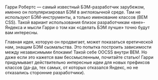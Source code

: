 Гарри Робертс — самый известный БЭМ-разработчик зарубежом, именно он популяризировал БЭМ в англоязычной среде. Там не используют БЭМ-инструменты, а только именование классов (BEM CSS). Такой вариант использования близок разработчикам «вне»-Яндекса и мысли Гарри о том как «сделать БЭМ лучше» точно будут вам интересны.

Главная идея, которую он продвигает, может показаться еретической нам, знащим БЭМ сызмальства. Это попытка построить зависимости между независимыми блоками! Такой себе OOCSS внутри BEM. Но даже если это кажется вам бессмысленным, почитайте статью! Гарри придумывает действительно интересные идеи для новых префиксов классов (да-да, тех самых, от которых отказался Яндекс, но не отказались сторонние разработчики).
